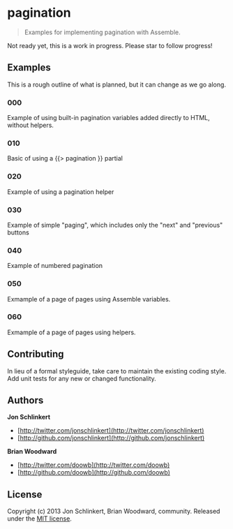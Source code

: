 # pagination

> Examples for implementing pagination with Assemble.

Not ready yet, this is a work in progress. Please star to follow progress!


## Examples

This is a rough outline of what is planned, but it can change as we go along.

### 000

Example of using built-in pagination variables added directly to HTML, without helpers.

### 010

Basic of using a {{> pagination }} partial

### 020

Example of using a pagination helper

### 030

Example of simple "paging", which includes only the "next" and "previous" buttons

### 040

Example of numbered pagination

### 050

Exmample of a page of pages using Assemble variables.

### 060

Exmample of a page of pages using helpers.


## Contributing

In lieu of a formal styleguide, take care to maintain the existing coding style. Add unit tests for any new or changed functionality.


## Authors

**Jon Schlinkert**

+ [http://twitter.com/jonschlinkert](http://twitter.com/jonschlinkert)
+ [http://github.com/jonschlinkert](http://github.com/jonschlinkert)


**Brian Woodward**

+ [http://twitter.com/doowb](http://twitter.com/doowb)
+ [http://github.com/doowb](http://github.com/doowb)


## License
Copyright (c) 2013 Jon Schlinkert, Brian Woodward, community.
Released under the [MIT license](LICENSE-MIT).

